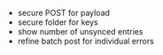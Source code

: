 - secure POST for payload
- secure folder for keys
- show number of unsynced entries
- refine batch post for individual errors